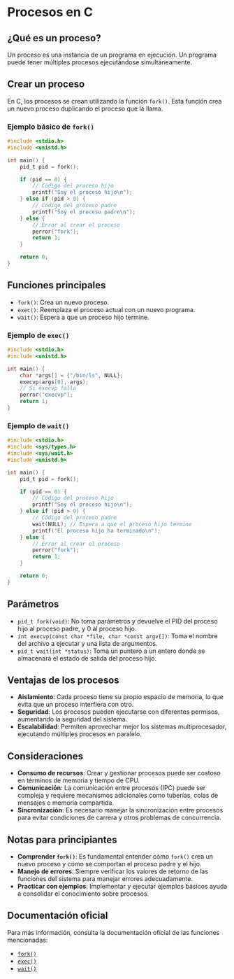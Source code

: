 # Procesos en C

## ¿Qué es un proceso?
Un proceso es una instancia de un programa en ejecución. Un programa puede tener múltiples procesos ejecutándose simultáneamente.

## Crear un proceso
En C, los procesos se crean utilizando la función `fork()`. Esta función crea un nuevo proceso duplicando el proceso que la llama.

### Ejemplo básico de `fork()`
```c
#include <stdio.h>
#include <unistd.h>

int main() {
    pid_t pid = fork();

    if (pid == 0) {
        // Código del proceso hijo
        printf("Soy el proceso hijo\n");
    } else if (pid > 0) {
        // Código del proceso padre
        printf("Soy el proceso padre\n");
    } else {
        // Error al crear el proceso
        perror("fork");
        return 1;
    }

    return 0;
}
```

## Funciones principales
- `fork()`: Crea un nuevo proceso.
- `exec()`: Reemplaza el proceso actual con un nuevo programa.
- `wait()`: Espera a que un proceso hijo termine.

### Ejemplo de `exec()`
```c
#include <stdio.h>
#include <unistd.h>

int main() {
    char *args[] = {"/bin/ls", NULL};
    execvp(args[0], args);
    // Si execvp falla
    perror("execvp");
    return 1;
}
```

### Ejemplo de `wait()`
```c
#include <stdio.h>
#include <sys/types.h>
#include <sys/wait.h>
#include <unistd.h>

int main() {
    pid_t pid = fork();

    if (pid == 0) {
        // Código del proceso hijo
        printf("Soy el proceso hijo\n");
    } else if (pid > 0) {
        // Código del proceso padre
        wait(NULL); // Espera a que el proceso hijo termine
        printf("El proceso hijo ha terminado\n");
    } else {
        // Error al crear el proceso
        perror("fork");
        return 1;
    }

    return 0;
}
```

## Parámetros
- `pid_t fork(void)`: No toma parámetros y devuelve el PID del proceso hijo al proceso padre, y 0 al proceso hijo.
- `int execvp(const char *file, char *const argv[])`: Toma el nombre del archivo a ejecutar y una lista de argumentos.
- `pid_t wait(int *status)`: Toma un puntero a un entero donde se almacenará el estado de salida del proceso hijo.


## Ventajas de los procesos
- **Aislamiento**: Cada proceso tiene su propio espacio de memoria, lo que evita que un proceso interfiera con otro.
- **Seguridad**: Los procesos pueden ejecutarse con diferentes permisos, aumentando la seguridad del sistema.
- **Escalabilidad**: Permiten aprovechar mejor los sistemas multiprocesador, ejecutando múltiples procesos en paralelo.

## Consideraciones
- **Consumo de recursos**: Crear y gestionar procesos puede ser costoso en términos de memoria y tiempo de CPU.
- **Comunicación**: La comunicación entre procesos (IPC) puede ser compleja y requiere mecanismos adicionales como tuberías, colas de mensajes o memoria compartida.
- **Sincronización**: Es necesario manejar la sincronización entre procesos para evitar condiciones de carrera y otros problemas de concurrencia.

## Notas para principiantes
- **Comprender `fork()`**: Es fundamental entender cómo `fork()` crea un nuevo proceso y cómo se comportan el proceso padre y el hijo.
- **Manejo de errores**: Siempre verificar los valores de retorno de las funciones del sistema para manejar errores adecuadamente.
- **Practicar con ejemplos**: Implementar y ejecutar ejemplos básicos ayuda a consolidar el conocimiento sobre procesos.

## Documentación oficial
Para más información, consulta la documentación oficial de las funciones mencionadas:
- [`fork()`](https://man7.org/linux/man-pages/man2/fork.2.html)
- [`exec()`](https://man7.org/linux/man-pages/man3/exec.3.html)
- [`wait()`](https://man7.org/linux/man-pages/man2/wait.2.html)
